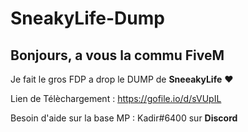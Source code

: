 # SneakyLife-Dump

## Bonjours, a vous la commu FiveM

Je fait le gros FDP a drop le DUMP de **SneeakyLife** ❤️

Lien de Télèchargement : https://gofile.io/d/sVUpIL

Besoin d'aide sur la base MP : Kadir#6400 sur **Discord**
